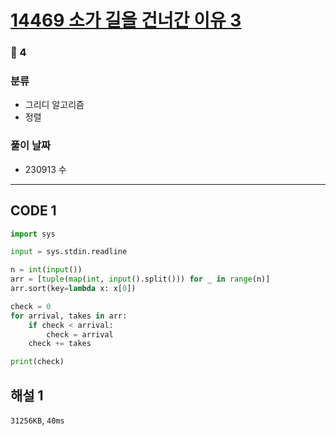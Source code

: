 # [14469 소가 길을 건너간 이유 3](https://www.acmicpc.net/problem/14469)

### 🥈 4

### 분류

- 그리디 알고리즘
- 정렬

### 풀이 날짜

- 230913 수

---

## CODE 1

```python
import sys

input = sys.stdin.readline

n = int(input())
arr = [tuple(map(int, input().split())) for _ in range(n)]
arr.sort(key=lambda x: x[0])

check = 0
for arrival, takes in arr:
    if check < arrival:
        check = arrival
    check += takes

print(check)
```

## 해설 1

`31256KB`, `40ms`
